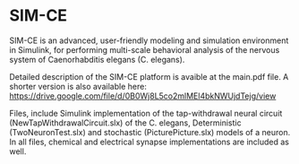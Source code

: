 # SIM-CE

SIM-CE is an advanced, user-friendly modeling and simulation environment in Simulink, for performing multi-scale behavioral analysis of the nervous system of Caenorhabditis elegans (C. 
elegans). 


Detailed description of the SIM-CE platform is avaible at the main.pdf file. A shorter version is also available here: https://drive.google.com/file/d/0B0Wj8L5co2mlMEl4bkNWUjdTejg/view


Files, include Simulink implementation of the tap-withdrawal neural circuit (NewTapWithdrawalCircuit.slx) of the C. elegans, Deterministic (TwoNeuronTest.slx) and stochastic (PicturePicture.slx) models of a neuron. In all files, chemical and electrical synapse implementations are included as well.



